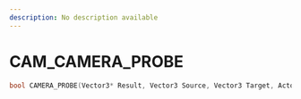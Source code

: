 ```yaml
---
description: No description available 
---
```


# CAM\_CAMERA_PROBE

```cpp
bool CAMERA_PROBE(Vector3* Result, Vector3 Source, Vector3 Target, Actor Owner, int Flag);
```